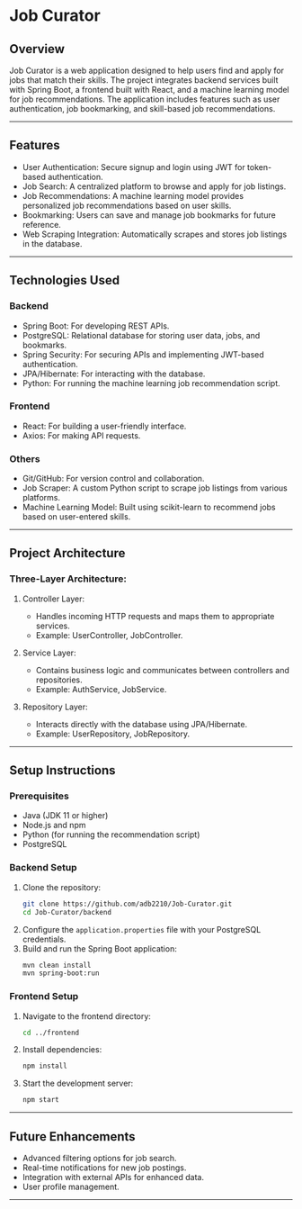 # Job Curator

## Overview
Job Curator is a web application designed to help users find and apply for jobs that match their skills. The project integrates backend services built with Spring Boot, a frontend built with React, and a machine learning model for job recommendations. The application includes features such as user authentication, job bookmarking, and skill-based job recommendations.

---

## Features
- User Authentication: Secure signup and login using JWT for token-based authentication.
- Job Search: A centralized platform to browse and apply for job listings.
- Job Recommendations: A machine learning model provides personalized job recommendations based on user skills.
- Bookmarking: Users can save and manage job bookmarks for future reference.
- Web Scraping Integration: Automatically scrapes and stores job listings in the database.

---

## Technologies Used
### Backend
- Spring Boot: For developing REST APIs.
- PostgreSQL: Relational database for storing user data, jobs, and bookmarks.
- Spring Security: For securing APIs and implementing JWT-based authentication.
- JPA/Hibernate: For interacting with the database.
- Python: For running the machine learning job recommendation script.

### Frontend
- React: For building a user-friendly interface.
- Axios: For making API requests.

### Others
- Git/GitHub: For version control and collaboration.
- Job Scraper: A custom Python script to scrape job listings from various platforms.
- Machine Learning Model: Built using scikit-learn to recommend jobs based on user-entered skills.

---

## Project Architecture
### Three-Layer Architecture:
1. Controller Layer:
   - Handles incoming HTTP requests and maps them to appropriate services.
   - Example: UserController, JobController.

2. Service Layer:
   - Contains business logic and communicates between controllers and repositories.
   - Example: AuthService, JobService.

3. Repository Layer:
   - Interacts directly with the database using JPA/Hibernate.
   - Example: UserRepository, JobRepository.

---

## Setup Instructions
### Prerequisites
- Java (JDK 11 or higher)
- Node.js and npm
- Python (for running the recommendation script)
- PostgreSQL

### Backend Setup
1. Clone the repository:
   ```bash
   git clone https://github.com/adb2210/Job-Curator.git
   cd Job-Curator/backend
   ```
2. Configure the `application.properties` file with your PostgreSQL credentials.
3. Build and run the Spring Boot application:
   ```bash
   mvn clean install
   mvn spring-boot:run
   ```

### Frontend Setup
1. Navigate to the frontend directory:
   ```bash
   cd ../frontend
   ```
2. Install dependencies:
   ```bash
   npm install
   ```
3. Start the development server:
   ```bash
   npm start
   ```

---

## Future Enhancements
- Advanced filtering options for job search.
- Real-time notifications for new job postings.
- Integration with external APIs for enhanced data.
- User profile management.

---
